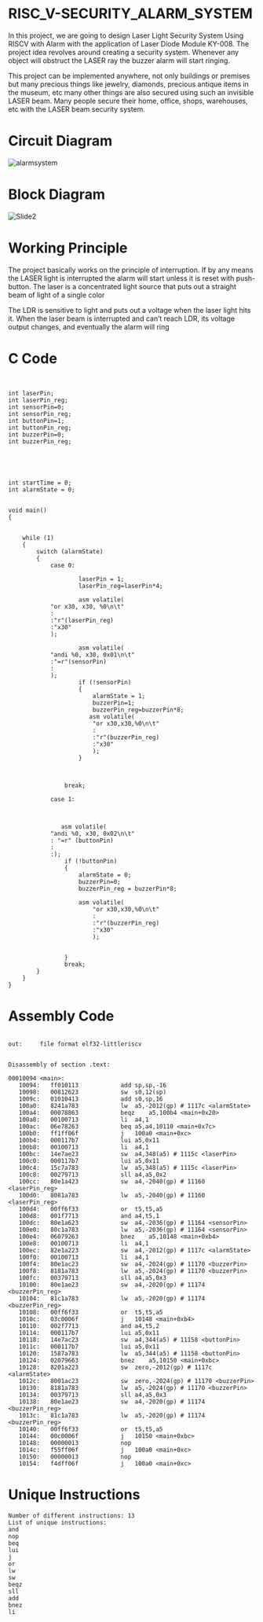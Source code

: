 # RISC_V-SECURITY_ALARM_SYSTEM


In this project, we are going to design Laser Light Security System Using RISCV with Alarm with the application of Laser Diode Module KY-008. The project idea revolves around creating a security system. Whenever any object will obstruct the LASER ray the buzzer alarm will start ringing.

This project can be implemented anywhere, not only buildings or premises but many precious things like jewelry, diamonds, precious antique items in the museum, etc many other things are also secured using such an invisible LASER beam. Many people secure their home, office, shops, warehouses, etc with the LASER beam security system.


# Circuit Diagram
![alarmsystem](https://github.com/IIITB-ARUL/RISC_V-SECURITY_ALARM_SYSTEM/assets/140998631/ce64a096-e601-49e6-afb8-408ac385ec39)

# Block Diagram

![Slide2](https://github.com/IIITB-ARUL/RISC_V-SECURITY_ALARM_SYSTEM/assets/140998631/d22ac893-b6ab-48b0-aba6-9a505f05f88d)


# Working Principle

The project basically works on the principle of interruption. If by any means the LASER light is interrupted the alarm will start unless it is reset with push-button. The laser is a concentrated light source that puts out a straight beam of light of a single color

The LDR is sensitive to light and puts out a voltage when the laser light hits it. When the laser beam is interrupted and can’t reach LDR, its voltage output changes, and eventually the alarm will ring


# C Code 

```


int laserPin;
int laserPin_reg;
int sensorPin=0;
int sensorPin_reg;
int buttonPin=1;
int buttonPin_reg;
int buzzerPin=0;
int buzzerPin_reg;




 
int startTime = 0;
int alarmState = 0;


void main() 
{

   
    while (1) 
    {
        switch (alarmState) 
        {
            case 0:
                
                    laserPin = 1;
                    laserPin_reg=laserPin*4;
                    
                    asm volatile(
			"or x30, x30, %0\n\t"
			: 
			:"r"(laserPin_reg)
			:"x30"
			);
               
                    asm volatile(
			"andi %0, x30, 0x01\n\t"
			:"=r"(sensorPin)
			:
			);
                    if (!sensorPin) 
                    {
                        alarmState = 1;
                        buzzerPin=1;
                        buzzerPin_reg=buzzerPin*8;
                       asm volatile(
                    	"or x30,x30,%0\n\t"
                    	:
                    	:"r"(buzzerPin_reg)
                    	:"x30"
                    	);
                    }
                    
                            
                
                break;
            
            case 1:
            	
            	

               asm volatile(
			"andi %0, x30, 0x02\n\t"
			: "=r" (buttonPin)
			:
			:);
                if (!buttonPin) 
                {
                    alarmState = 0;
                    buzzerPin=0;
                    buzzerPin_reg = buzzerPin*8;
                    
                    asm volatile(
                    	"or x30,x30,%0\n\t"
                    	:
                    	:"r"(buzzerPin_reg)
                    	:"x30"
                    	);
                    
                    
                }
                break;
        }
    }
}
```






# Assembly Code

```

out:     file format elf32-littleriscv


Disassembly of section .text:

00010094 <main>:
   10094:	ff010113          	add	sp,sp,-16
   10098:	00812623          	sw	s0,12(sp)
   1009c:	01010413          	add	s0,sp,16
   100a0:	8241a783          	lw	a5,-2012(gp) # 1117c <alarmState>
   100a4:	00078863          	beqz	a5,100b4 <main+0x20>
   100a8:	00100713          	li	a4,1
   100ac:	06e78263          	beq	a5,a4,10110 <main+0x7c>
   100b0:	ff1ff06f          	j	100a0 <main+0xc>
   100b4:	000117b7          	lui	a5,0x11
   100b8:	00100713          	li	a4,1
   100bc:	14e7ae23          	sw	a4,348(a5) # 1115c <laserPin>
   100c0:	000117b7          	lui	a5,0x11
   100c4:	15c7a783          	lw	a5,348(a5) # 1115c <laserPin>
   100c8:	00279713          	sll	a4,a5,0x2
   100cc:	80e1a423          	sw	a4,-2040(gp) # 11160 <laserPin_reg>
   100d0:	8081a783          	lw	a5,-2040(gp) # 11160 <laserPin_reg>
   100d4:	00ff6f33          	or	t5,t5,a5
   100d8:	001f7713          	and	a4,t5,1
   100dc:	80e1a623          	sw	a4,-2036(gp) # 11164 <sensorPin>
   100e0:	80c1a783          	lw	a5,-2036(gp) # 11164 <sensorPin>
   100e4:	06079263          	bnez	a5,10148 <main+0xb4>
   100e8:	00100713          	li	a4,1
   100ec:	82e1a223          	sw	a4,-2012(gp) # 1117c <alarmState>
   100f0:	00100713          	li	a4,1
   100f4:	80e1ac23          	sw	a4,-2024(gp) # 11170 <buzzerPin>
   100f8:	8181a783          	lw	a5,-2024(gp) # 11170 <buzzerPin>
   100fc:	00379713          	sll	a4,a5,0x3
   10100:	80e1ae23          	sw	a4,-2020(gp) # 11174 <buzzerPin_reg>
   10104:	81c1a783          	lw	a5,-2020(gp) # 11174 <buzzerPin_reg>
   10108:	00ff6f33          	or	t5,t5,a5
   1010c:	03c0006f          	j	10148 <main+0xb4>
   10110:	002f7713          	and	a4,t5,2
   10114:	000117b7          	lui	a5,0x11
   10118:	14e7ac23          	sw	a4,344(a5) # 11158 <buttonPin>
   1011c:	000117b7          	lui	a5,0x11
   10120:	1587a783          	lw	a5,344(a5) # 11158 <buttonPin>
   10124:	02079663          	bnez	a5,10150 <main+0xbc>
   10128:	8201a223          	sw	zero,-2012(gp) # 1117c <alarmState>
   1012c:	8001ac23          	sw	zero,-2024(gp) # 11170 <buzzerPin>
   10130:	8181a783          	lw	a5,-2024(gp) # 11170 <buzzerPin>
   10134:	00379713          	sll	a4,a5,0x3
   10138:	80e1ae23          	sw	a4,-2020(gp) # 11174 <buzzerPin_reg>
   1013c:	81c1a783          	lw	a5,-2020(gp) # 11174 <buzzerPin_reg>
   10140:	00ff6f33          	or	t5,t5,a5
   10144:	00c0006f          	j	10150 <main+0xbc>
   10148:	00000013          	nop
   1014c:	f55ff06f          	j	100a0 <main+0xc>
   10150:	00000013          	nop
   10154:	f4dff06f          	j	100a0 <main+0xc>

```


# Unique Instructions

```
Number of different instructions: 13
List of unique instructions:
and
nop
beq
lui
j
or
lw
sw
beqz
sll
add
bnez
li
```
 
